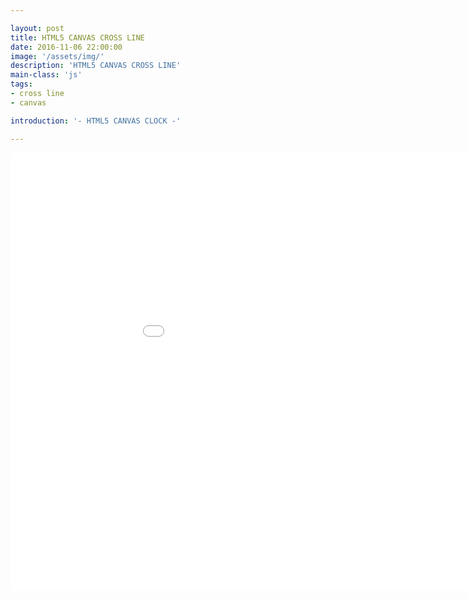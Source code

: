 ```yaml
---

layout: post
title: HTML5 CANVAS CROSS LINE
date: 2016-11-06 22:00:00
image: '/assets/img/'
description: 'HTML5 CANVAS CROSS LINE'
main-class: 'js'
tags: 
- cross line
- canvas

introduction: '- HTML5 CANVAS CLOCK -'

---
```


<iframe width="1024" height="700" src="/project/html/canvas/cross-line/index.html" frameborder="0" allowfullscreen></iframe>
